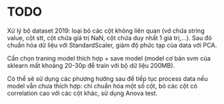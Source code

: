 # TODO
Xử lý bộ dataset 2019: loại bỏ các cột không liên quan (vd chứa string value, cột stt, cột chứa giá trị NaN, cột chứa duy nhất 1 giá trị,...). Sau đó chuẩn hóa dữ liệu với StandardScaler, giảm độ phức tạp của data với PCA.

Cần chọn traning model thích hợp + save model (model cơ bản svm của sklearn mất khoảng 20-30p để train với bộ dữ liệu 200MB).

Có thể sẽ sử dụng các phương hướng sau để tiếp tục process data nếu model vẫn chưa thích hợp: chỉ chuẩn hóa một số cột, bỏ các cột có correlation cao với các cột khác, sử dụng Anova test.
